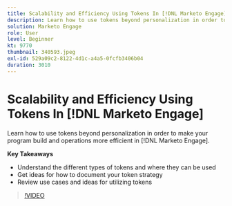 ```yaml
---
title: Scalability and Efficiency Using Tokens In [!DNL Marketo Engage]
description: Learn how to use tokens beyond personalization in order to make your program build and operations more efficient in [!DNL Marketo Engage].
solution: Marketo Engage
role: User
level: Beginner
kt: 9770
thumbnail: 340593.jpeg
exl-id: 529a09c2-8122-4d1c-a4a5-0fcfb3406b04
duration: 3010
---
```

# Scalability and Efficiency Using Tokens In [!DNL Marketo Engage]

Learn how to use tokens beyond personalization in order to make your program build and operations more efficient in [!DNL Marketo Engage].

**Key Takeaways**

* Understand the different types of tokens and where they can be used
* Get ideas for how to document your token strategy
* Review use cases and ideas for utilizing tokens

>[!VIDEO](https://video.tv.adobe.com/v/340593/?quality=12&learn=on)
